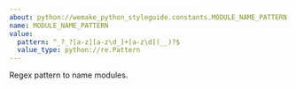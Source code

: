 ```yaml
---
about: python://wemake_python_styleguide.constants.MODULE_NAME_PATTERN
name: MODULE_NAME_PATTERN
value:
  pattern: ^_?_?[a-z][a-z\d_]+[a-z\d](__)?$
  value_type: python://re.Pattern
---
```


Regex pattern to name modules.